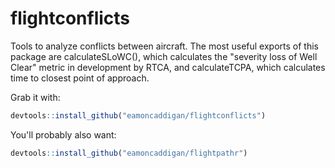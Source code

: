 # flightconflicts
Tools to analyze conflicts between aircraft. The most useful exports of this
package are calculateSLoWC(), which calculates the "severity loss of Well
Clear" metric in development by RTCA, and calculateTCPA, which calculates time
to closest point of approach.

Grab it with:

```r
devtools::install_github("eamoncaddigan/flightconflicts")
```

You'll probably also want:

```r
devtools::install_github("eamoncaddigan/flightpathr")
```

